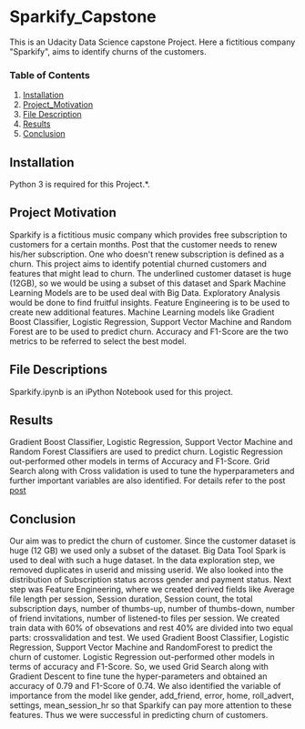 # Sparkify_Capstone
This is an Udacity Data Science capstone Project. Here a fictitious company "Sparkify", aims to identify churns of the customers.
### Table of Contents

1. [Installation](#installation)
2. [Project_Motivation](#motivation)
3. [File Description](#files)
4. [Results](#results)
5. [Conclusion](#conclusion)

## Installation <a name="installation"></a>

Python 3 is required for this Project.*.

## Project Motivation<a name="motivation"></a>

Sparkify is a fictitious music company which provides free subscription to customers for a certain months. Post that the customer needs to renew his/her subscription. One who doesn't renew subscription is defined as a churn. This project aims to identify potential churned customers and features that might lead to churn. The underlined customer dataset is huge (12GB), so we would be using a subset of this dataset and Spark Machine Learning Models are to be used deal with Big Data. Exploratory Analysis would be done to find fruitful insights. Feature Engineering is to be used to create new additional features. Machine Learning models like Gradient Boost Classifier, Logistic Regression, Support Vector Machine and Random Forest are to be used to predict churn. Accuracy and F1-Score are the two metrics to be referred to select the best model. 

## File Descriptions <a name="files"></a>

Sparkify.ipynb is an iPython Notebook used for this project. 


## Results<a name="results"></a>

Gradient Boost Classifier, Logistic Regression, Support Vector Machine and Random Forest Classifiers are used to predict churn. Logistic Regression out-performed other models in terms of Accuracy and F1-Score. Grid Search along with Cross validation is used to tune the hyperparameters and further important variables are also identified. For details refer to the post [post](https://medium.com/@ghoshahana99/identify-customer-churn-594d8772286d)


## Conclusion<a name="conclusion"></a>

Our aim was to predict the churn of customer. Since the customer dataset is huge (12 GB) we used only a subset of the dataset. Big Data Tool Spark is used to deal with such a huge dataset. In the data exploration step, we removed duplicates in userid and missing userid. We also looked into the distribution of Subscription status across gender and payment status. Next step was Feature Engineering, where we created derived fields like Average file length per session, Session duration, Session count, the total subscription days, number of thumbs-up, number of thumbs-down, number of friend invitations, number of listened-to files per session. We created train data with 60% of obsevations and rest 40% are divided into two equal parts: crossvalidation and test. We used Gradient Boost Classifier, Logistic Regression, Support Vector Machine and RandomForest to predict the churn of customer. Logistic Regression out-performed other models in terms of accuracy and F1-Score. So, we used Grid Search along with Gradient Descent to fine tune the hyper-parameters and obtained an accuracy of 0.79 and F1-Score of 0.74. We also identified the variable of importance from the model like gender, add_friend, error, home, roll_advert, settings, mean_session_hr so that Sparkify can pay more attention to these features. Thus we were successful in predicting churn of customers.
